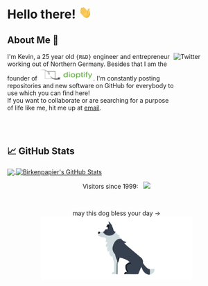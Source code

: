 # Hello there! <img src="docs/wave.gif" width="30px">

## About Me 🧍
<a href="https://de.linkedin.com/in/kevin-peivareh-752922b0" target="_blank"><img src="https://cdn2.iconfinder.com/data/icons/social-media-2199/64/social_media_isometric_14-linkedin-512.png" height="120px" width="120px" alt="Twitter" align="right"></a>

I'm Kevin, a 25 year old `{R&D}` engineer and entrepreneur working out of Northern Germany. Besides that I am the founder of 
<a href="https://dioptify.com" target="_blank"><img src="docs/dioptify.png" width="125px"></a>. 
I'm constantly posting repositories and new software on GitHub for everybody to use which you can find here! <br />
If you want to collaborate or are searching for a purpose of life like me, hit me up at [email](mailto:kevin@peivareh.com).

<br /><br />

## &#x1f4c8; GitHub Stats

<a href="https://github.com/Birkenpapier/Birkenpapier">
  <img align="center" src="https://github-readme-stats-ten-gilt.vercel.app/api/top-langs/?username=Birkenpapier&theme=onedark&langs_count=7" />
</a>

<a href="https://github.com/Birkenpapier/Birkenpapier">
  <img align="center" src="https://github-readme-stats-ten-gilt.vercel.app/api/?username=Birkenpapier&theme=onedark&show_icons=true&count_private=true" alt="Birkenpapier's GitHub Stats" />
</a>

<br />

<p align="center"> 
  Visitors since 1999: &nbsp
  <img src="https://profile-counter.glitch.me/Birkenpapier/count.svg" width="150px"/>
</p>

<br />

<!-- Cute Dog -->
<p align="center">may this dog bless your day -> <img src="docs/cute_dog.gif" width="350px"> </p>
